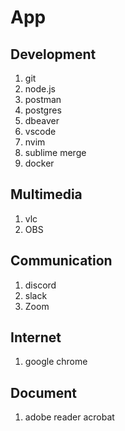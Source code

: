 # App

## Development
1. git
2. node.js
3. postman
4. postgres
5. dbeaver
6. vscode
7. nvim
8. sublime merge
9. docker 


## Multimedia
1. vlc
2. OBS

## Communication
1. discord
2. slack
3. Zoom

## Internet
1. google chrome

## Document
1. adobe reader acrobat